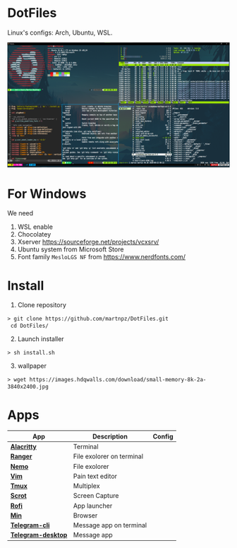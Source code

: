 # DotFiles
Linux's configs: Arch, Ubuntu, WSL.

![Terminal](SetUp.png)


# For Windows
 
 We need
 1. WSL enable
 2. Chocolatey
 3. Xserver https://sourceforge.net/projects/vcxsrv/
 4. Ubuntu system from Microsoft Store
 5. Font family ```MesloLGS NF``` from https://www.nerdfonts.com/

# Install

1. Clone repository
```
> git clone https://github.com/martnpz/DotFiles.git
 cd DotFiles/
```
2. Launch installer
```
> sh install.sh
```
3. wallpaper
```
> wget https://images.hdqwalls.com/download/small-memory-8k-2a-3840x2400.jpg
```

# Apps 

| App                                                       | Description                   | Config                |
| ----------------------------------------------------------|-------------------------------| ----------------------|
| **[Alacritty](https://github.com/alacritty/alacritty)**                 | Terminal                      |
| **[Ranger](https://github.com/ranger/ranger)**                          | File exolorer on terminal     |
| **[Nemo](https://wiki.archlinux.org/index.php/Nemo)**                   | File exolorer                 |
| **[Vim](https://wiki.archlinux.org/index.php/Vim)**                     | Pain text editor              |
| **[Tmux](https://github.com/tmux/tmux/wiki)**                           | Multiplex                     |
| **[Scrot](https://github.com/resurrecting-open-source-projects/scrot)** | Screen Capture                |
| **[Rofi](https://wiki.archlinux.org/index.php/Rofi)**                   | App launcher                  |
| **[Min](https://www.archlinux.org/packages/community/any/min/)**        | Browser                       |
| **[Telegram-cli](https://github.com/vysheng/tg)**                       | Message app on terminal       |
| **[Telegram-desktop](https://wiki.archlinux.org/index.php/Telegram)**   | Message app                   |
